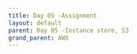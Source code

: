 ```yaml
---
title: Day 05 -Assignment
layout: default
parent: Day 05 -Instance store, S3
grand_parent: AWS
---
```

